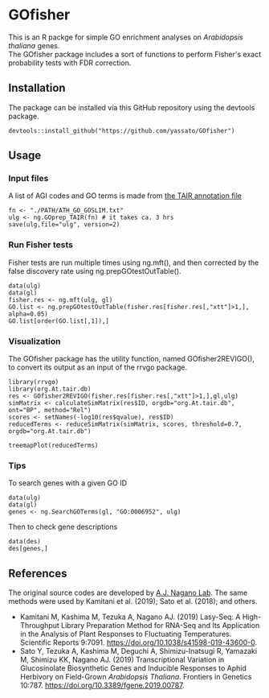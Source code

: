 # GOfisher  

This is an R packge for simple GO enrichment analyses on *Arabidopsis thaliana* genes.  
The GOfisher package includes a sort of functions to perform Fisher's exact probability tests with FDR correction.  

## Installation
The package can be installed via this GitHub repository using the devtools package.  
```
devtools::install_github("https://github.com/yassato/GOfisher")
```

## Usage

### Input files  
A list of AGI codes and GO terms is made from [the TAIR annotation file](https://www.arabidopsis.org/download_files/GO_and_PO_Annotations/Gene_Ontology_Annotations/ATH_GO_GOSLIM.txt)
```
fn <- "./PATH/ATH_GO_GOSLIM.txt"
ulg <- ng.GOprep_TAIR(fn) # it takes ca. 3 hrs
save(ulg,file="ulg", version=2)
```

### Run Fisher tests
Fisher tests are run multiple times using ng.mft(), and then corrected by the false discovery rate using ng.prepGOtestOutTable().
```
data(ulg)
data(gl)
fisher.res <- ng.mft(ulg, gl)
GO.list <- ng.prepGOtestOutTable(fisher.res[fisher.res[,"xtt"]>1,], alpha=0.05)
GO.list[order(GO.list[,1]),]
```

### Visualization
The GOfisher package has the utility function, named GOfisher2REVIGO(), to convert its output as an input of the rrvgo package.
```
library(rrvgo)
library(org.At.tair.db)
res <- GOfisher2REVIGO(fisher.res[fisher.res[,"xtt"]>1,],gl,ulg)
simMatrix <- calculateSimMatrix(res$ID, orgdb="org.At.tair.db", ont="BP", method="Rel")
scores <- setNames(-log10(res$qvalue), res$ID)
reducedTerms <- reduceSimMatrix(simMatrix, scores, threshold=0.7, orgdb="org.At.tair.db")

treemapPlot(reducedTerms)
```

### Tips  
To search genes with a given GO ID  
```
data(ulg)
data(gl)
genes <- ng.SearchGOTerms(gl, "GO:0006952", ulg)
```

Then to check gene descriptions  
```
data(des)
des[genes,]
```

## References
The original source codes are developed by [A.J. Nagano Lab](https://github.com/naganolab/). The same methods were used by Kamitani et al. (2019); Sato et al. (2018); and others.  
- Kamitani M, Kashima M, Tezuka A, Nagano AJ. (2019) Lasy-Seq: A High-Throughput Library Preparation Method for RNA-Seq and Its Application in the Analysis of Plant Responses to Fluctuating Temperatures. Scientific Reports 9:7091. https://doi.org/10.1038/s41598-019-43600-0.  
- Sato Y, Tezuka A, Kashima M, Deguchi A, Shimizu-Inatsugi R, Yamazaki M, Shimizu KK, Nagano AJ. (2019) Transcriptional Variation in Glucosinolate Biosynthetic Genes and Inducible Responses to Aphid Herbivory on Field-Grown *Arabidopsis Thaliana*. Frontiers in Genetics 10:787. https://doi.org/10.3389/fgene.2019.00787.



